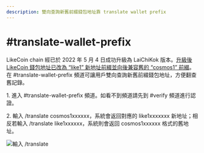 ```yaml
---
description: 雙向查詢新舊前綴錢包地址靠 translate wallet prefix
---
```


# #translate-wallet-prefix

LikeCoin chain 經已於 2022 年 5 月 4 日成功升級為 LaiChiKok 版本。[升級後 LikeCoin 錢包地址已改為 “like1” 新地址前綴並向後兼容舊的 “cosmos1” 前綴](../wallet/like-address-prefix.md)。在 #translate-wallet-prefix 頻道可讓用戶雙向查詢新舊前綴錢包地址，方便翻查舊記錄。

1\. 進入 #translate-wallet-prefix 頻道。如看不到頻道請先到 #verify 頻道進行認證。

2\. 輸入 /translate cosmos1xxxxxx，系統會返回對應的 like1xxxxxxx 新地址；相反若輸入 /translate like1xxxxxx，系統則會返回 cosmos1xxxxxx 格式的舊地址。

![輸入 /translate](../../.gitbook/assets/translate-wallet-prefix.png)
